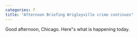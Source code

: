 ```yaml
---
categories: f
title: "Afternoon Briefing Wrigleyville crime continues"
---
```

Good afternoon, Chicago. Here"s what is happening today.